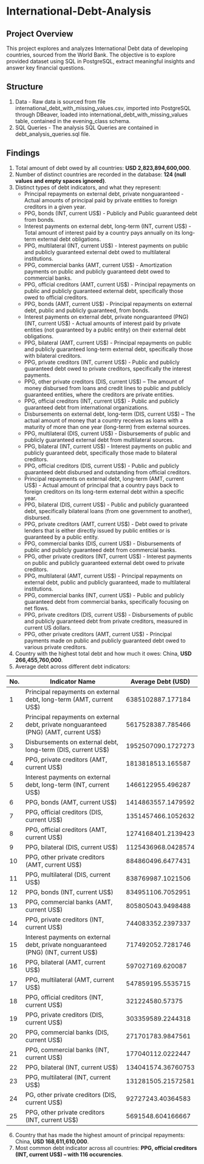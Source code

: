 # International-Debt-Analysis
## Project Overview
This project explores and analyzes International Debt data of developing countries, sourced from the World Bank.  The objective is to explore provided dataset using SQL in PostgreSQL, extract meaningful insights and answer key financial questions.
## Structure
1. Data - Raw data is sourced from file international_debt_with_missing_values.csv, imported into PostgreSQL through DBeaver, loaded into international_debt_with_missing_values table, contained in the evening_class schema.
2. SQL Queries - The analysis SQL Queries are contained in debt_analysis_queries.sql file.
## Findings
1. Total amount of debt owed by all countries: **USD 2,823,894,600,000**.
2. Number of distinct countries are recorded in the database: **124 (null values and empty spaces ignored)**.
3. Distinct types of debt indicators, and what they represent:
   - Principal repayments on external debt, private nonguaranteed - Actual amounts of principal paid by private entities to foreign creditors in a given year.
   - PPG, bonds (INT, current US$) - Publicly and Public guaranteed debt from bonds.
   - Interest payments on external debt, long-term (INT, current US$) - Total amount of interest paid by a country pays annually on its long-term external debt obligations.
   - PPG, multilateral (INT, current US$) - Interest payments on public and publicly guaranteed external debt owed to multilateral institutions.
   - PPG, commercial banks (AMT, current US$) - Amortization payments on public and publicly guaranteed debt owed to commercial banks.
   - PPG, official creditors (AMT, current US$) - Principal repayments on public and publicly guaranteed external debt, specifically those owed to official creditors.
   - PPG, bonds (AMT, current US$) - Principal repayments on external debt, public and publicly guaranteed, from bonds.
   - Interest payments on external debt, private nonguaranteed (PNG) (INT, current US$) - Actual amounts of interest paid by private entities (not guaranteed by a public entity) on their external debt obligations.
   - PPG, bilateral (AMT, current US$) - Principal repayments on public and publicly guaranteed long-term external debt, specifically those with bilateral creditors.
   - PPG, private creditors (INT, current US$) - Public and publicly guaranteed debt owed to private creditors, specifically the interest payments.
   - PPG, other private creditors (DIS, current US$) – The amount of money disbursed from loans and credit lines to public and publicly guaranteed entities, where the creditors are private entities.
   - PPG, official creditors (INT, current US$) - Public and publicly guaranteed debt from international organizations.
   - Disbursements on external debt, long-term (DIS, current US$) – The actual amount of money that a country receives as loans with a maturity of more than one year (long-term) from external sources.
   - PPG, multilateral (DIS, current US$) - Disbursements of public and publicly guaranteed external debt from multilateral sources.
   - PPG, bilateral (INT, current US$) - Interest payments on public and publicly guaranteed debt, specifically those made to bilateral creditors.
   - PPG, official creditors (DIS, current US$) - Public and publicly guaranteed debt disbursed and outstanding from official creditors.
   - Principal repayments on external debt, long-term (AMT, current US$) - Actual amount of principal that a country pays back to foreign creditors on its long-term external debt within a specific year.
   - PPG, bilateral (DIS, current US$) - Public and publicly guaranteed debt, specifically bilateral loans (from one government to another), disbursed.
   - PPG, private creditors (AMT, current US$) - Debt owed to private lenders that is either directly issued by public entities or is guaranteed by a public entity.
   - PPG, commercial banks (DIS, current US$) - Disbursements of public and publicly guaranteed debt from commercial banks.
   - PPG, other private creditors (INT, current US$) - Interest payments on public and publicly guaranteed external debt owed to private creditors.
   - PPG, multilateral (AMT, current US$) - Principal repayments on external debt, public and publicly guaranteed, made to multilateral institutions.
   - PPG, commercial banks (INT, current US$) - Public and publicly guaranteed debt from commercial banks, specifically focusing on net flows.
   - PPG, private creditors (DIS, current US$) - Disbursements of public and publicly guaranteed debt from private creditors, measured in current US dollars.
   - PPG, other private creditors (AMT, current US$) - Principal payments made on public and publicly guaranteed debt owed to various private creditors.
4. Country with the highest total debt and how much it owes: China, **USD 266,455,760,000**.
5. Average debt across different debt indicators:
   
  | No. | Indicator Name | Average Debt (USD) |
  | --- | -------------- | ------------ |
  | 1 | Principal repayments on external debt, long-term (AMT, current US$) | 6385102887.177184 |
  | 2 | Principal repayments on external debt, private nonguaranteed (PNG) (AMT, current US$) |	5617528387.785466 |
| 3 | Disbursements on external debt, long-term (DIS, current US$) | 1952507090.1727273 |
| 4 | PPG, private creditors (AMT, current US$)	| 1813818513.165587 |
| 5 | Interest payments on external debt, long-term (INT, current US$) | 1466122955.496287 |
| 6 | PPG, bonds (AMT, current US$) | 1414863557.1479592 |
| 7 | PPG, official creditors (DIS, current US$) | 1351457466.1052632 |
| 8 | PPG, official creditors (AMT, current US$) | 1274168401.2139423 |
| 9 | PPG, bilateral (DIS, current US$) | 1125436968.0428574 |
| 10 | PPG, other private creditors (AMT, current US$) | 884860496.6477431 |
| 11 | PPG, multilateral (DIS, current US$)	| 838769987.1021506 |
| 12 | PPG, bonds (INT, current US$) | 834951106.7052951 |
| 13 | PPG, commercial banks (AMT, current US$) | 805805043.9498488 |
| 14 | PPG, private creditors (INT, current US$)	| 744083352.2397337 |
| 15 | Interest payments on external debt, private nonguaranteed (PNG) (INT, current US$) |	717492052.7281746 |
| 16 | PPG, bilateral (AMT, current US$)	| 597027169.620087 |
| 17 | PPG, multilateral (AMT, current US$)	| 547859195.5535715 |
| 18 | PPG, official creditors (INT, current US$)	| 321224580.57375 |
| 19 | PPG, private creditors (DIS, current US$)	| 303359589.2244318 |
| 20 | PPG, commercial banks (DIS, current US$)	| 271701783.9847561 |
| 21 | PPG, commercial banks (INT, current US$)	| 177040112.0222447 |
| 22 | PPG, bilateral (INT, current US$)	| 134041574.36760753 |
| 23 | PPG, multilateral (INT, current US$)	| 131281505.21572581 |
| 24 | PG, other private creditors (DIS, current US$)	| 92727243.40364583 |
| 25 |PPG, other private creditors (INT, current US$)	| 5691548.604166667 |
6. Country that has made the highest amount of principal repayments: China, **USD 168,611,610,000**.
7. Most common debt indicator across all countries: **PPG, official creditors (INT, current US$) – with 116 occurencies**.



